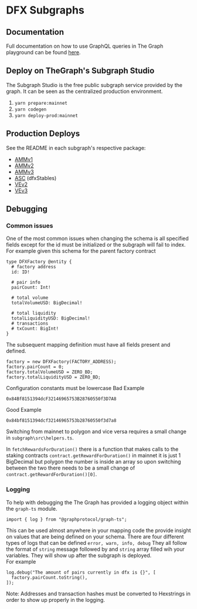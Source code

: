 # DFX Subgraphs

## Documentation

Full documentation on how to use GraphQL queries in The Graph playground can be found [here](https://docs.dfx.finance/protocol/api/dfx-subgraphs).

## Deploy on TheGraph's Subgraph Studio

The Subgraph Studio is the free public subgraph service provided by the graph. It can be seen as the centralized production environment.

1. `yarn prepare:mainnet`
2. `yarn codegen`
3. `yarn deploy-prod:mainnet`

## Production Deploys

See the README in each subgraph's respective package:

- [AMMv1](/sugraphs/amm-v1/README.md)
- [AMMv2](/sugraphs/amm-v2/README.md)
- [AMMv3](/sugraphs/amm-v3/README.md)
- [ASC](/sugraphs/asc/README.md) (dfxStables)
- [VEv2](/sugraphs/ve-v2/README.md)
- [VEv3](/sugraphs/v3-v2/README.md)

## Debugging

### Common issues

One of the most common issues when changing the schema is all specified fields except for the id must be initialized or the subgraph will fail to index.
<br/>
For example given this schema for the parent factory contract

```graphql:
type DFXFactory @entity {
  # factory address
  id: ID!

  # pair info
  pairCount: Int!

  # total volume
  totalVolumeUSD: BigDecimal!

  # total liquidity
  totalLiquidityUSD: BigDecimal!
  # transactions
  # txCount: BigInt!
}
```

The subsequent mapping definition must have all fields present and defined.

```typescript:
factory = new DFXFactory(FACTORY_ADDRESS);
factory.pairCount = 0;
factory.totalVolumeUSD = ZERO_BD;
factory.totalLiquidityUSD = ZERO_BD;
```

Configuration constants must be lowercase
Bad Example

```
0x84Bf8151394dcF32146965753B28760550f3D7A8
```

Good Example

```
0x84bf8151394dcf32146965753b28760550f3d7a8
```

Switching from mainnet to polygon and vice versa requires a small change in `subgraph\src\helpers.ts`.

In `fetchRewardsForDuration()` there is a function that makes calls to the staking contracts `contract.getRewardForDuration()` in mainnet it is just 1 BigDecimal but polygon the number is inside an array so upon switching between the two there needs to be a small change of `contract.getRewardForDuration()[0]`.

### Logging

To help with debugging the The Graph has provided a logging object within the `graph-ts` module.

```typescript:
import { log } from "@graphprotocol/graph-ts";
```

This can be used almost anywhere in your mapping code the provide insight on values that are being defined on your schema. There are four different types of logs that can be defined `error, warn, info, debug` They all follow the format of `string` message followed by and `string` array filled wih your variables. They will show up after the subgraph is deployed.
<br/>
For example

```typescript:
log.debug("The amount of pairs currently in dfx is {}", [
  factory.pairCount.toString(),
]);
```

Note: Addresses and transaction hashes must be converted to Hexstrings in order to show up properly in the logging.

